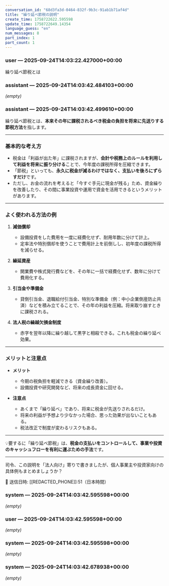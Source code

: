 ```yaml
---
conversation_id: "68d3fa3d-0464-832f-9b3c-91ab1b71af4d"
title: "繰り延べ節税の説明"
create_time: 1758722622.595598
update_time: 1758722649.14354
language_guess: "en"
num_messages: 8
part_index: 1
part_count: 1
---
```


### user — 2025-09-24T14:03:22.427000+00:00

繰り延べ節税とは

### assistant — 2025-09-24T14:03:42.484103+00:00

_(empty)_

### assistant — 2025-09-24T14:03:42.499610+00:00

繰り延べ節税とは、**本来その年に課税されるべき税金の負担を将来に先送りする節税方法**を指します。  

---

### 基本的な考え方
- 税金は「利益が出た年」に課税されますが、**会計や税務上のルールを利用して利益を将来に振り分ける**ことで、今年度の課税所得を圧縮できます。  
- 「節税」といっても、**永久に税金が減るわけではなく、支払いを後ろにずらすだけ**です。  
- ただし、お金の流れを考えると「今すぐ手元に現金が残る」ため、資金繰りを改善したり、その間に事業投資や運用で資金を活用できるというメリットがあります。  

---

### よく使われる方法の例
1. **減価償却**  
   - 設備投資をした費用を一度に経費化せず、耐用年数に分けて計上。  
   - 定率法や特別償却を使うことで費用計上を前倒しし、初年度の課税所得を減らせる。

2. **繰延資産**  
   - 開業費や株式発行費などを、その年に一括で経費化せず、数年に分けて費用化する。  

3. **引当金や準備金**  
   - 貸倒引当金、退職給付引当金、特別な準備金（例：中小企業倒産防止共済）などを積み立てることで、その年の利益を圧縮。将来取り崩すときに課税される。  

4. **法人税の繰越欠損金制度**  
   - 赤字を翌年以降に繰り越して黒字と相殺できる。これも税金の繰り延べ効果。  

---

### メリットと注意点
- **メリット**  
  - 今期の税負担を軽減できる（資金繰り改善）。  
  - 設備投資や研究開発など、将来の成長資金に回せる。  

- **注意点**  
  - あくまで「繰り延べ」であり、将来に税金が先送りされるだけ。  
  - 将来の利益が予想より少なかった場合、思った効果が出ないこともある。  
  - 税法改正で制度が変わるリスクもある。  

---

💡要するに「繰り延べ節税」は、**税金の支払いをコントロールして、事業や投資のキャッシュフローを有利に運ぶための手法**です。  

---

司令、この説明を「法人向け」寄りで書きましたが、個人事業主や投資家向けの具体例もまとめましょうか？  

📅 送信日時: [[REDACTED_PHONE]]:51（日本時間）

### system — 2025-09-24T14:03:42.595598+00:00

_(empty)_

### user — 2025-09-24T14:03:42.595598+00:00

_(empty)_

### system — 2025-09-24T14:03:42.595598+00:00

_(empty)_

### system — 2025-09-24T14:03:42.678938+00:00

_(empty)_
